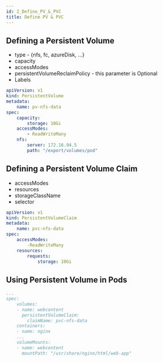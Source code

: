 ```yaml
---
id: 2_Define_PV_&_PVC
title: Define PV & PVC
---
```


## Defining a Persistent Volume

* type - {nfs, fc, azureDisk, ...}
* capacity
* accessModes
* persistentVolumeReclaimPolicy - this parameter is Optional
* Labels

```yaml
apiVersion: v1
kind: PersistentVolume
metadata:
    name: pv-nfs-data
spec:
    capacity:
        storage: 10Gi
    accessModes:
        - ReadWriteMany
    nfs:
        server: 172.16.94.5
        path: "/export/volumes/pod"
```

## Defining a Persistent Volume Claim

* accessModes
* resources
* storageClassName
* selector

```yaml
apiVersion: v1
kind: PersistentVolumeClaim
metadata:
    name: pvc-nfs-data
spec:
    accessModes:
        -ReadWriteMany
    resources:
        requests:
            storage: 10Gi
```

## Using Persistent Volume in Pods

```yaml
...
spec:
    volumes:
    - name: webcontent
      persistentVolumeClaim:
        claimName: pvc-nfs-data
    containers:
    - name: nginx
    ...
    volumeMounts:
    - name: webcontent
      mountPath: "/usr/share/nginx/html/web-app"
```